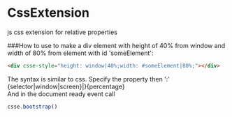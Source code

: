 # CssExtension
js css extension for relative properties

###How to use
to make a div element with height of 40% from window and width of 80% from element with id 'someElement':
<br/>
```html
<div csse-style="height: window|40%;width: #someElement|80%;"></div>
```

The syntax is similar to css. Specify the property then ':' {selector|window|screen}|}{percentage}
<br/>
And in the document ready event call 
```javascript
csse.bootstrap()
```
